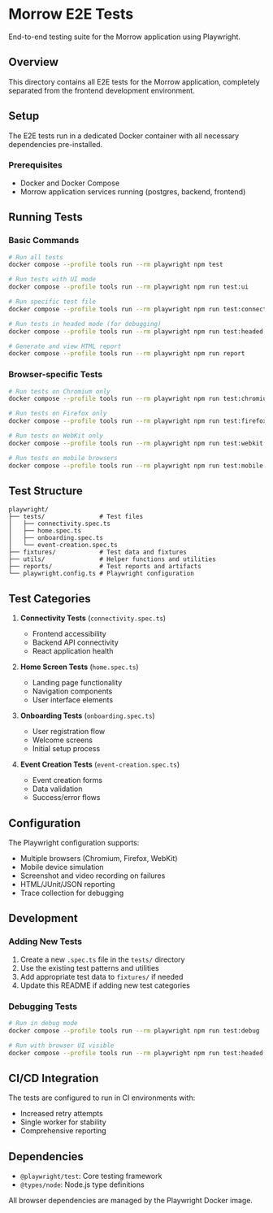 # Morrow E2E Tests

End-to-end testing suite for the Morrow application using Playwright.

## Overview

This directory contains all E2E tests for the Morrow application, completely separated from the frontend development environment.

## Setup

The E2E tests run in a dedicated Docker container with all necessary dependencies pre-installed.

### Prerequisites

- Docker and Docker Compose
- Morrow application services running (postgres, backend, frontend)

## Running Tests

### Basic Commands

```bash
# Run all tests
docker compose --profile tools run --rm playwright npm test

# Run tests with UI mode
docker compose --profile tools run --rm playwright npm run test:ui

# Run specific test file
docker compose --profile tools run --rm playwright npm run test:connectivity

# Run tests in headed mode (for debugging)
docker compose --profile tools run --rm playwright npm run test:headed

# Generate and view HTML report
docker compose --profile tools run --rm playwright npm run report
```

### Browser-specific Tests

```bash
# Run tests on Chromium only
docker compose --profile tools run --rm playwright npm run test:chromium

# Run tests on Firefox only
docker compose --profile tools run --rm playwright npm run test:firefox

# Run tests on WebKit only
docker compose --profile tools run --rm playwright npm run test:webkit

# Run tests on mobile browsers
docker compose --profile tools run --rm playwright npm run test:mobile
```

## Test Structure

```
playwright/
├── tests/               # Test files
│   ├── connectivity.spec.ts
│   ├── home.spec.ts
│   ├── onboarding.spec.ts
│   └── event-creation.spec.ts
├── fixtures/            # Test data and fixtures
├── utils/               # Helper functions and utilities
├── reports/             # Test reports and artifacts
└── playwright.config.ts # Playwright configuration
```

## Test Categories

1. **Connectivity Tests** (`connectivity.spec.ts`)
   - Frontend accessibility
   - Backend API connectivity
   - React application health

2. **Home Screen Tests** (`home.spec.ts`)
   - Landing page functionality
   - Navigation components
   - User interface elements

3. **Onboarding Tests** (`onboarding.spec.ts`)
   - User registration flow
   - Welcome screens
   - Initial setup process

4. **Event Creation Tests** (`event-creation.spec.ts`)
   - Event creation forms
   - Data validation
   - Success/error flows

## Configuration

The Playwright configuration supports:

- Multiple browsers (Chromium, Firefox, WebKit)
- Mobile device simulation
- Screenshot and video recording on failures
- HTML/JUnit/JSON reporting
- Trace collection for debugging

## Development

### Adding New Tests

1. Create a new `.spec.ts` file in the `tests/` directory
2. Use the existing test patterns and utilities
3. Add appropriate test data to `fixtures/` if needed
4. Update this README if adding new test categories

### Debugging Tests

```bash
# Run in debug mode
docker compose --profile tools run --rm playwright npm run test:debug

# Run with browser UI visible
docker compose --profile tools run --rm playwright npm run test:headed
```

## CI/CD Integration

The tests are configured to run in CI environments with:

- Increased retry attempts
- Single worker for stability
- Comprehensive reporting

## Dependencies

- `@playwright/test`: Core testing framework
- `@types/node`: Node.js type definitions

All browser dependencies are managed by the Playwright Docker image.
